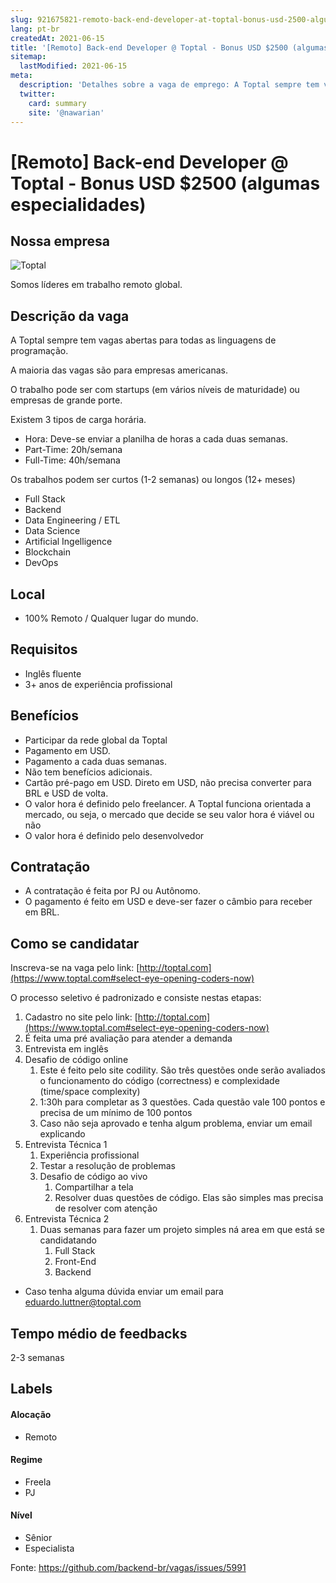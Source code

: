 ```yaml
---
slug: 921675821-remoto-back-end-developer-at-toptal-bonus-usd-2500-algumas-especialidades
lang: pt-br
createdAt: 2021-06-15
title: '[Remoto] Back-end Developer @ Toptal - Bonus USD $2500 (algumas especialidades) - Vaga de Emprego'
sitemap:
  lastModified: 2021-06-15
meta:
  description: 'Detalhes sobre a vaga de emprego: A Toptal sempre tem vagas abertas para todas as linguagens de programação.  A maioria das vagas são para empresas americanas.  O trabalho pode ser com startups (em vários níveis de maturidade) ou empresas de grande porte.  Existem 3 tipos de carga horária. - Hora: Deve-se enviar a planilha de horas a cada duas semanas. - Part-Time: 20h/semana - Full-Time: 40h/semana Os trabalhos podem ser curtos (1-2 semanas) ou longos (12+ meses) - Full Stack - Backend - Data Engineering / ETL - Data Science - Artificial Ingelligence - Blockchain - DevOps'
  twitter:
    card: summary
    site: '@nawarian'
---
```


# [Remoto] Back-end Developer @ Toptal - Bonus USD $2500 (algumas especialidades)

## Nossa empresa

![Toptal](https://www.toptal.com/toptal-logo.png "Toptal")

Somos líderes em trabalho remoto global.


## Descrição da vaga

A Toptal sempre tem vagas abertas para todas as linguagens de programação. 

A maioria das vagas são para empresas americanas. 

O trabalho pode ser com startups (em vários níveis de maturidade) ou empresas de grande porte. 

Existem 3 tipos de carga horária.

- Hora: Deve-se enviar a planilha de horas a cada duas semanas.
- Part-Time: 20h/semana
- Full-Time: 40h/semana

Os trabalhos podem ser curtos (1-2 semanas) ou longos (12+ meses)

- Full Stack
- Backend
- Data Engineering / ETL
- Data Science
- Artificial Ingelligence
- Blockchain
- DevOps

## Local

- 100% Remoto / Qualquer lugar do mundo.

## Requisitos

- Inglês fluente
- 3+ anos de experiência profissional

## Benefícios

- Participar da rede global da Toptal
- Pagamento em USD.
- Pagamento a cada duas semanas.
- Não tem benefícios adicionais. 
- Cartão pré-pago em USD. Direto em USD, não precisa converter para BRL e USD de volta.
- O valor hora é definido pelo freelancer. A Toptal funciona orientada a mercado, ou seja, o mercado que decide se seu valor hora é viável ou não
- O valor hora é definido pelo desenvolvedor

## Contratação

- A contratação é feita por PJ ou Autônomo. 
- O pagamento é feito em USD e deve-ser fazer o câmbio para receber em BRL.

## Como se candidatar

Inscreva-se na vaga pelo link: [http://toptal.com](https://www.toptal.com#select-eye-opening-coders-now)

O processo seletivo é padronizado e consiste nestas etapas:

1. Cadastro no site pelo link: [http://toptal.com](https://www.toptal.com#select-eye-opening-coders-now)
2. É feita uma pré avaliação para atender a demanda
3. Entrevista em inglês
4. Desafio de código online
   1. Este é feito pelo site codility. São três questões onde serão avaliados o funcionamento do código (correctness) e complexidade (time/space complexity)
   2. 1:30h para completar as 3 questões. Cada questão vale 100 pontos e precisa de um mínimo de 100 pontos
   3. Caso não seja aprovado e tenha algum problema, enviar um email explicando
5. Entrevista Técnica 1
   1. Experiência profissional
   2. Testar a resolução de problemas
   3. Desafio de código ao vivo
      1. Compartilhar a tela
      2. Resolver duas questões de código. Elas são simples mas precisa de resolver com atenção
6. Entrevista Técnica 2
   1. Duas semanas para fazer um projeto simples ná area em que está se candidatando
      1. Full Stack
      2. Front-End
      3. Backend

- Caso tenha alguma dúvida enviar um email para eduardo.luttner@toptal.com 


## Tempo médio de feedbacks

2-3 semanas

## Labels

#### Alocação
- Remoto

#### Regime
- Freela
- PJ

#### Nível
- Sênior
- Especialista


Fonte: https://github.com/backend-br/vagas/issues/5991